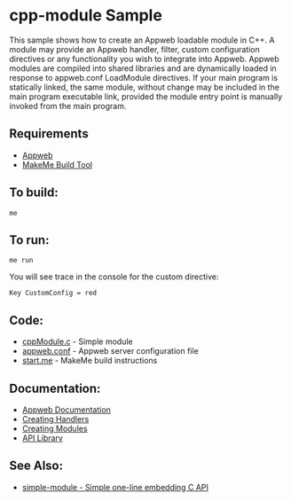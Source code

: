 cpp-module Sample
===

This sample shows how to create an Appweb loadable module in C++. A module may provide an Appweb handler,
filter, custom configuration directives or any functionality you wish to integrate into Appweb. Appweb modules
are compiled into shared libraries and are dynamically loaded in response to appweb.conf LoadModule directives.
If your main program is statically linked, the same module, without change may be included in the main program
executable link, provided the module entry point is manually invoked from the main program.

Requirements
---
* [Appweb](https://www.embedthis.com/appweb/download.html)
* [MakeMe Build Tool](https://www.embedthis.com/makeme/download.html)

To build:
---
    me

To run:
---
    me run

You will see trace in the console for the custom directive:

    Key CustomConfig = red

Code:
---
* [cppModule.c](cppModule.c) - Simple module
* [appweb.conf](appweb.conf) - Appweb server configuration file
* [start.me](start.me) - MakeMe build instructions

Documentation:
---
* [Appweb Documentation](https://www.embedthis.com/appweb/doc/index.html)
* [Creating Handlers](https://www.embedthis.com/appweb/doc/developers/handlers.html)
* [Creating Modules](https://www.embedthis.com/appweb/doc/developers/modules.html)
* [API Library](https://www.embedthis.com/appweb/doc/ref/native.html)

See Also:
---
* [simple-module - Simple one-line embedding C API](../simple-module/README.md)
